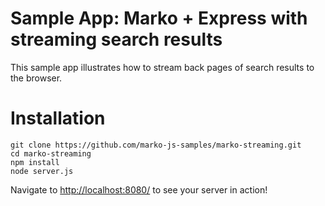 Sample App: Marko + Express with streaming search results
======================================

This sample app illustrates how to stream back pages of search results to the browser.

# Installation

```
git clone https://github.com/marko-js-samples/marko-streaming.git
cd marko-streaming
npm install
node server.js
```

Navigate to [http://localhost:8080/](http://localhost:8080/) to see your server in action!